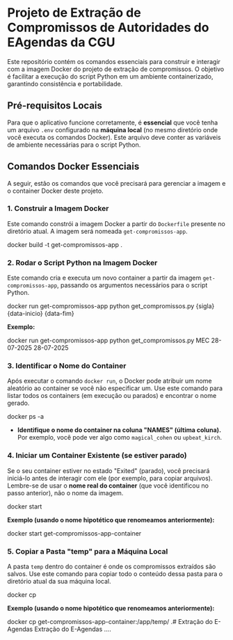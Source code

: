 # Projeto de Extração de Compromissos de Autoridades do EAgendas da CGU

Este repositório contém os comandos essenciais para construir e interagir com a imagem Docker do projeto de extração de compromissos. O objetivo é facilitar a execução do script Python em um ambiente containerizado, garantindo consistência e portabilidade.

## Pré-requisitos Locais

Para que o aplicativo funcione corretamente, é **essencial** que você tenha um arquivo `.env` configurado na **máquina local** (no mesmo diretório onde você executa os comandos Docker). Este arquivo deve conter as variáveis de ambiente necessárias para o script Python.

## Comandos Docker Essenciais

A seguir, estão os comandos que você precisará para gerenciar a imagem e o container Docker deste projeto.

### 1. Construir a Imagem Docker

Este comando constrói a imagem Docker a partir do `Dockerfile` presente no diretório atual. A imagem será nomeada `get-compromissos-app`.

docker build -t get-compromissos-app .


### 2. Rodar o Script Python na Imagem Docker

Este comando cria e executa um novo container a partir da imagem `get-compromissos-app`, passando os argumentos necessários para o script Python.

docker run get-compromissos-app python get_compromissos.py {sigla} {data-inicio} {data-fim}


**Exemplo:**

docker run get-compromissos-app python get_compromissos.py MEC 28-07-2025 28-07-2025


### 3. Identificar o Nome do Container

Após executar o comando `docker run`, o Docker pode atribuir um nome aleatório ao container se você não especificar um. Use este comando para listar todos os containers (em execução ou parados) e encontrar o nome gerado.

docker ps -a


* **Identifique o nome do container na coluna "NAMES" (última coluna).** Por exemplo, você pode ver algo como `magical_cohen` ou `upbeat_kirch`.

### 4. Iniciar um Container Existente (se estiver parado)

Se o seu container estiver no estado "Exited" (parado), você precisará iniciá-lo antes de interagir com ele (por exemplo, para copiar arquivos). Lembre-se de usar o **nome real do container** (que você identificou no passo anterior), não o nome da imagem.

docker start 


**Exemplo (usando o nome hipotético que renomeamos anteriormente):**

docker start get-compromissos-app-container


### 5. Copiar a Pasta "temp" para a Máquina Local

A pasta `temp` dentro do container é onde os compromissos extraídos são salvos. Use este comando para copiar todo o conteúdo dessa pasta para o diretório atual da sua máquina local.

docker cp 


**Exemplo (usando o nome hipotético que renomeamos anteriormente):**

docker cp get-compromissos-app-container:/app/temp/ .# Extração do E-Agendas
Extração do E-Agendas ....
